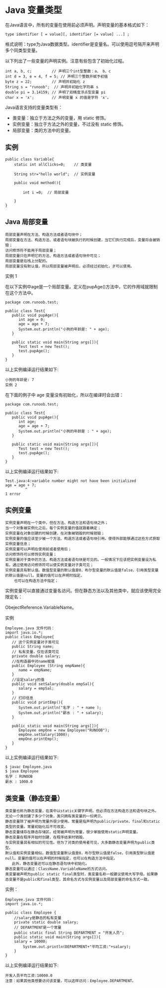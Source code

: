 # Java 变量类型

在Java语言中，所有的变量在使用前必须声明。声明变量的基本格式如下：

	type identifier [ = value][, identifier [= value] ...] ;

格式说明：type为Java数据类型。identifier是变量名。可以使用逗号隔开来声明多个同类型变量。

以下列出了一些变量的声明实例。注意有些包含了初始化过程。
	
	int a, b, c;         // 声明三个int型整数：a、 b、c
	int d = 3, e = 4, f = 5; // 声明三个整数并赋予初值
	byte z = 22;         // 声明并初始化 z
	String s = "runoob";  // 声明并初始化字符串 s
	double pi = 3.14159; // 声明了双精度浮点型变量 pi
	char x = 'x';        // 声明变量 x 的值是字符 'x'。

Java语言支持的变量类型有：

- 类变量：独立于方法之外的变量，用 static 修饰。
- 实例变量：独立于方法之外的变量，不过没有 static 修饰。
- 局部变量：类的方法中的变量。

## 实例

	public class Variable{
	    static int allClicks=0;    // 类变量
	 
	    String str="hello world";  // 实例变量
	 
	    public void method(){
	 
	        int i =0;  // 局部变量
	 
	    }
	}

## Java 局部变量
	
	局部变量声明在方法、构造方法或者语句块中；
	局部变量在方法、构造方法、或者语句块被执行的时候创建，当它们执行完成后，变量将会被销毁；
	访问修饰符不能用于局部变量；
	局部变量只在声明它的方法、构造方法或者语句块中可见；
	局部变量是在栈上分配的。
	局部变量没有默认值，所以局部变量被声明后，必须经过初始化，才可以使用。

实例 1

在以下实例中age是一个局部变量。定义在pupAge()方法中，它的作用域就限制在这个方法中。
	
	package com.runoob.test;
	 
	public class Test{ 
	   public void pupAge(){
	      int age = 0;
	      age = age + 7;
	      System.out.println("小狗的年龄是: " + age);
	   }
	   
	   public static void main(String args[]){
	      Test test = new Test();
	      test.pupAge();
	   }
	}

以上实例编译运行结果如下:
	
	小狗的年龄是: 7
	实例 2

在下面的例子中 age 变量没有初始化，所以在编译时会出错：
	
	package com.runoob.test;
	 
	public class Test{ 
	   public void pupAge(){
	      int age;
	      age = age + 7;
	      System.out.println("小狗的年龄是 : " + age);
	   }
	   
	   public static void main(String args[]){
	      Test test = new Test();
	      test.pupAge();
	   }
	}

以上实例编译运行结果如下:

	Test.java:4:variable number might not have been initialized
	age = age + 7;
	         ^
	1 error

## 实例变量
	
	实例变量声明在一个类中，但在方法、构造方法和语句块之外；
	当一个对象被实例化之后，每个实例变量的值就跟着确定；
	实例变量在对象创建的时候创建，在对象被销毁的时候销毁；
	实例变量的值应该至少被一个方法、构造方法或者语句块引用，使得外部能够通过这些方式获取实例变量信息；
	实例变量可以声明在使用前或者使用后；
	访问修饰符可以修饰实例变量；
	实例变量对于类中的方法、构造方法或者语句块是可见的。一般情况下应该把实例变量设为私有。通过使用访问修饰符可以使实例变量对子类可见；
	实例变量具有默认值。数值型变量的默认值是0，布尔型变量的默认值是false，引用类型变量的默认值是null。变量的值可以在声明时指定，
		也可以在构造方法中指定；

实例变量可以直接通过变量名访问。但在静态方法以及其他类中，就应该使用完全限定名：

ObejectReference.VariableName。

实例
	
	Employee.java 文件代码：
	import java.io.*;
	public class Employee{
	   // 这个实例变量对子类可见
	   public String name;
	   // 私有变量，仅在该类可见
	   private double salary;
	   //在构造器中对name赋值
	   public Employee (String empName){
	      name = empName;
	   }
	   //设定salary的值
	   public void setSalary(double empSal){
	      salary = empSal;
	   }  
	   // 打印信息
	   public void printEmp(){
	      System.out.println("名字 : " + name );
	      System.out.println("薪水 : " + salary);
	   }
	 
	   public static void main(String args[]){
	      Employee empOne = new Employee("RUNOOB");
	      empOne.setSalary(1000);
	      empOne.printEmp();
	   }
	}

以上实例编译运行结果如下:

	$ javac Employee.java 
	$ java Employee
	名字 : RUNOOB
	薪水 : 1000.0

## 类变量（静态变量）
	
	类变量也称为静态变量，在类中以static关键字声明，但必须在方法构造方法和语句块之外。
	无论一个类创建了多少个对象，类只拥有类变量的一份拷贝。
	静态变量除了被声明为常量外很少使用。常量是指声明为public/private，final和static类型的变量。常量初始化后不可改变。
	静态变量储存在静态存储区。经常被声明为常量，很少单独使用static声明变量。
	静态变量在程序开始时创建，在程序结束时销毁。
	与实例变量具有相似的可见性。但为了对类的使用者可见，大多数静态变量声明为public类型。
	默认值和实例变量相似。数值型变量默认值是0，布尔型默认值是false，引用类型默认值是null。变量的值可以在声明的时候指定，也可以在构造方法中指定。   
       此外，静态变量还可以在静态语句块中初始化。
	静态变量可以通过：ClassName.VariableName的方式访问。
	类变量被声明为public static final类型时，类变量名称一般建议使用大写字母。如果静态变量不是public和final类型，其命名方式与实例变量以及局部变量的命名方式一致。

实例：

	Employee.java 文件代码：
	import java.io.*;
	 
	public class Employee {
	    //salary是静态的私有变量
	    private static double salary;
	    // DEPARTMENT是一个常量
	    public static final String DEPARTMENT = "开发人员";
	    public static void main(String args[]){
	    salary = 10000;
	        System.out.println(DEPARTMENT+"平均工资:"+salary);
	    }
	}

以上实例编译运行结果如下:

	开发人员平均工资:10000.0
	注意：如果其他类想要访问该变量，可以这样访问：Employee.DEPARTMENT。